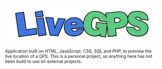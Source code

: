 ![](./Resources/MainLogo.png)

Application built on HTML, JavaScript, CSS, SQL and PHP, to preview the live location of a GPS. This is a personal project, so anything here has not been build to use on external projects.
